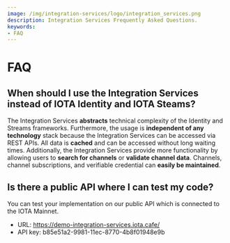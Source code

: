 ```yaml
---
image: /img/integration-services/logo/integration_services.png
description: Integration Services Frequently Asked Questions.
keywords:
- FAQ
---
```


# FAQ

## When should I use the Integration Services instead of IOTA Identity and IOTA Steams?

The Integration Services **abstracts** technical complexity of the Identity and Streams frameworks. Furthermore, the usage is **independent of any technology** stack because the Integration Services can be accessed via REST APIs. All data is **cached** and can be accessed without long waiting times. Additionally, the Integration Services provide more functionality by allowing users to **search for channels** or **validate channel data**. Channels, channel subscriptions, and verifiable credential can **easily be maintained**.

## Is there a public API where I can test my code?

You can test your implementation on our public API which is connected to the IOTA Mainnet.

- URL: https://demo-integration-services.iota.cafe/
- API key: b85e51a2-9981-11ec-8770-4b8f01948e9b
